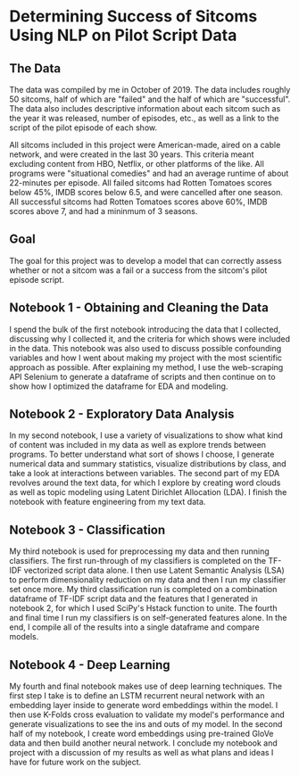 
# Determining Success of Sitcoms Using NLP on Pilot Script Data
## The Data
The data was compiled by me in October of 2019. The data includes roughly 50 sitcoms, half of which are "failed" and the half of which are "successful". The data also includes descriptive information about each sitcom such as the year it was released, number of episodes, etc., as well as a link to the script of the pilot episode of each show. 

All sitcoms included in this project were American-made, aired on a cable network, and were created in the last 30 years. This criteria meant excluding content from HBO, Netflix, or other platforms of the like. All programs were "situational comedies" and had an average runtime of about 22-minutes per episode. All failed sitcoms had Rotten Tomatoes scores below 45%, IMDB scores below 6.5, and were cancelled after one season. All successful sitcoms had Rotten Tomatoes scores above 60%, IMDB scores above 7, and had a mininmum of 3 seasons.

## Goal
The goal for this project was to develop a model that can correctly assess whether or not a sitcom was a fail or a success from the sitcom's pilot episode script.

## Notebook 1 - Obtaining and Cleaning the Data
I spend the bulk of the first notebook introducing the data that I collected, discussing why I collected it, and the criteria for which shows were included in the data. This notebook was also used to discuss possible confounding variables and how I went about making my project with the most scientific approach as possible. After explaining my method, I use the web-scraping API Selenium to generate a dataframe of scripts and then continue on to show how I optimized the dataframe for EDA and modeling.

## Notebook 2 - Exploratory Data Analysis
In my second notebook, I use a variety of visualizations to show what kind of content was included in my data as well as explore trends between programs. To better understand what sort of shows I choose, I generate numerical data and summary statistics, visualize distributions by class, and take a look at interactions between variables. The second part of my EDA revolves around the text data, for which I explore by creating word clouds as well as topic modeling using Latent Dirichlet Allocation (LDA). I finish the notebook with feature engineering from my text data.



## Notebook 3 - Classification
My third notebook is used for preprocessing my data and then running classifiers. The first run-through of my classifiers is completed on the TF-IDF vectorized script data alone. I then use Latent Semantic Analysis (LSA) to perform dimensionality reduction on my data and then I run my classifier set once more. My third classification run is completed on a combination dataframe of TF-IDF script data and the features that I generated in notebook 2, for which I used SciPy's Hstack function to unite. The fourth and final time I run my classifiers is on self-generated features alone. In the end, I compile all of the results into a single dataframe and compare models.

## Notebook 4 - Deep Learning
My fourth and final notebook makes use of deep learning techniques. The first step I take is to define an LSTM recurrent neural network with an embedding layer inside to generate word embeddings within the model. I then use K-Folds cross evaluation to validate my model's performance and generate visualizations to see the ins and outs of my model. In the second half of my notebook, I create word embeddings using pre-trained GloVe data and then build another neural network. I conclude my notebook and project with a discussion of my results as well as what plans and ideas I have for future work on the subject.



